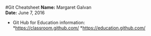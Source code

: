#Git Cheatsheet
**Name:** Margaret Galvan  
**Date:** June 7, 2016

* Git Hub for Education information:  
  *https://classroom.github.com/
  *https://education.github.com/
